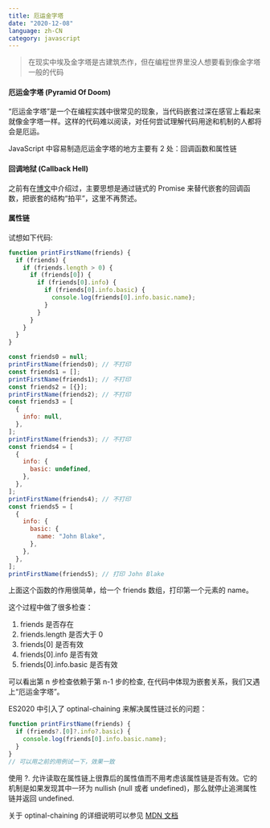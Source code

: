 ```yaml
---
title: 厄运金字塔
date: "2020-12-08"
language: zh-CN
category: javascript
---
```


> 在现实中埃及金字塔是古建筑杰作，但在编程世界里没人想要看到像金字塔一般的代码

#### 厄运金字塔 (Pyramid Of Doom)

“厄运金字塔”是一个在编程实践中很常见的现象，当代码嵌套过深在感官上看起来就像金字塔一样。这样的代码难以阅读，对任何尝试理解代码用途和机制的人都将会是厄运。

JavaScript 中容易制造厄运金字塔的地方主要有 2 处：回调函数和属性链

#### 回调地狱 (Callback Hell)

之前有在[博文](http://www.blog.realrz.com/es6-feature-overview)中介绍过，主要思想是通过链式的 Promise 来替代嵌套的回调函数，把嵌套的结构“拍平”，这里不再赘述。

#### 属性链

试想如下代码:

```javascript
function printFirstName(friends) {
  if (friends) {
    if (friends.length > 0) {
      if (friends[0]) {
        if (friends[0].info) {
          if (friends[0].info.basic) {
            console.log(friends[0].info.basic.name);
          }
        }
      }
    }
  }
}

const friends0 = null;
printFirstName(friends0); // 不打印
const friends1 = [];
printFirstName(friends1); // 不打印
const friends2 = [{}];
printFirstName(friends2); // 不打印
const friends3 = [
  {
    info: null,
  },
];
printFirstName(friends3); // 不打印
const friends4 = [
  {
    info: {
      basic: undefined,
    },
  },
];
printFirstName(friends4); // 不打印
const friends5 = [
  {
    info: {
      basic: {
        name: "John Blake",
      },
    },
  },
];
printFirstName(friends5); // 打印 John Blake
```

上面这个函数的作用很简单，给一个 friends 数组，打印第一个元素的 name。

这个过程中做了很多检查：

1. friends 是否存在
2. friends.length 是否大于 0
3. friends[0] 是否有效
4. friends[0].info 是否有效
5. friends[0].info.basic 是否有效

可以看出第 n 步检查依赖于第 n-1 步的检查, 在代码中体现为嵌套关系，我们又遇上“厄运金字塔”。

ES2020 中引入了 optinal-chaining 来解决属性链过长的问题：

```javascript
function printFirstName(friends) {
  if (friends?.[0]?.info?.basic) {
    console.log(friends[0].info.basic.name);
  }
}
// 可以用之前的用例试一下，效果一致
```

使用 ?. 允许读取在属性链上很靠后的属性值而不用考虑该属性链是否有效。它的机制是如果发现其中一环为 nullish (null 或者 undefined)，那么就停止追溯属性链并返回 undefined.

关于 optinal-chaining 的详细说明可以参见 [MDN 文档](https://developer.mozilla.org/en-US/docs/Web/JavaScript/Reference/Operators/Optional_chaining)
